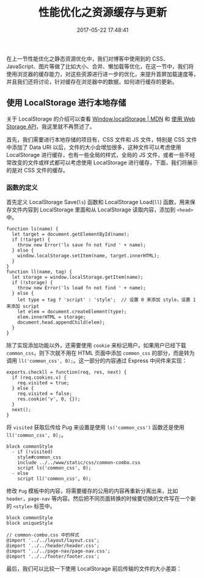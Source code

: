 ﻿---
title: 性能优化之资源缓存与更新
date: 2017-05-22 17:48:41
categories: coding
tags:
  - 缓存
---

在上一节性能优化之静态资源优化中，我们对博客中使用到的 CSS、JavaScript、图片等做了比如大小、合并、懒加载等优化，在这一节中，我们将使用浏览器的缓存能力，对这些资源进行进一步的优化，来提升首屏加载速度等，并且我们还将讨论，针对缓存在浏览器中的数据，如何进行缓存的更新。

<!--more-->

## 使用 LocalStorage 进行本地存储

关于 LocalStorage 的介绍可以查看 [Window.localStorage | MDN](https://developer.mozilla.org/zh-CN/docs/Web/API/Window/localStorage) 和 [使用 Web Storage API](https://developer.mozilla.org/zh-CN/docs/Web/API/Web_Storage_API/Using_the_Web_Storage_API)，我这里就不再赘述了。

首先，我们需要进行本地存储的项目有，CSS 文件和 JS 文件，特别是 CSS 文件中添加了 Data URI 以后，文件的大小会增加很多，这种文件可以考虑使用 LocalStorage 进行缓存，也有一些全局的样式，全局的 JS 文件，或者一些不经常改变的文件或样式都可以考虑使用 LocalStorage 进行缓存，下面，我们将展示的是对 CSS 文件的缓存。

### 函数的定义

首先定义 LocalStorage Save(`ls`) 函数和 LocalStorage Load(`ll`) 函数，用来保存文件内容到 LocalStorage 里面和从 LocalStorage 读取内容，添加到 `<head>` 中。


```
function ls(name) {
  let target = document.getElementById(name);
  if (!target) {
    throw new Error('ls save fn not find ' + name);
  } else {
    window.localStorage.setItem(name, target.innerHTML);
  }
}
function ll(name, tag) {
  let storage = window.localStorage.getItem(name);
  if (!storage) {
    throw new Error('ls load fn not find ' + name);
  } else {
    let type = tag ? 'script' : 'style';  // 设置 0 来添加 style，设置 1 来添加 script
    let elem = document.createElement(type);
    elem.innerHTML = storage;
    document.head.appendChild(elem);
  }
}
```

除了实现添加功能以外，还需要使用 `cookie` 来标记用户。如果用户已经下载 `common_css`，则下次就不用在 HTML 页面中添加 `common_css` 的部分，而是转为调用 `ll('common_css', 0);`。这一部分的内容通过 Express 中间件来实现：

```
exports.checkll = function(req, res, next) {
  if (req.cookies.v) {
    req.visited = true;
  } else {
    req.visited = false;
    res.cookie('v', 0, {});
  }
  next();
}
```

将 `visited` 获取后传给 Pug 来设置是使用 `ls('common_css')` 函数还是使用 `ll('common_css', 0);`。

```
block commonStyle
  - if (!visited)
    style#common_css
    include ../../www/static/css/common-combo.css
    script ls('common_css', 0);
  - else
    script ll('common_css', 0);
```

修改 `Pug` 模板中的内容，将需要缓存的公用的内容再重新分离出来，比如 `header`，`page-nav` 等内容。然后把不同页面转换的时候要切换的文件写在一个新的 `<style>` 标签中。

```
block commonStyle
block uniqueStyle

// common-combo.css 中的样式
@import '../../layout/layout.css';
@import '../../header/header.css';
@import '../../page-nav/page-nav.css';
@import '../../footer/footer.css';
```

最后，我们可以比较一下使用 LocalStorage 前后传输的文件的大小差距：

